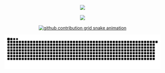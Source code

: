 <p align="center">
  <a href="https://github.com/Sugayoiya">
    <img src="https://skillicons.dev/icons?i=git,github,docker,vim,apollo,clojure,py,java,spring,ai,jenkins,linux,mongodb,redis,mysql,postman,idea" />
  </a>
</p>

<p align="center">
  <a href="https://github.com/Sugayoiya">
    <img src="https://github-profile-trophy.vercel.app/?username=Sugayoiya&rank=-C,-B&no-bg=true" />
  </a>
</p>

<p align="center">
  <a href="https://github.com/Sugayoiya">
    <picture>
      <source media="(prefers-color-scheme: dark)" srcset="https://skillicons.dev/icons?i=git,github,docker,vim,apollo,clojure,py,java,spring,ai,jenkins,linux,mongodb,redis,mysql,postman,idea&theme=dark">
      <source media="(prefers-color-scheme: light)" srcset="https://skillicons.dev/icons?i=git,github,docker,vim,apollo,clojure,py,java,spring,ai,jenkins,linux,mongodb,redis,mysql,postman,idea&theme=light">
      <img alt="github contribution grid snake animation" src="https://skillicons.dev/icons?i=git,github,docker,vim,apollo,clojure,py,java,spring,ai,jenkins,linux,mongodb,redis,mysql,postman,idea&theme=dark">
    </picture>
  </a>
</p>


<picture>
  <source media="(prefers-color-scheme: dark)" srcset="https://raw.githubusercontent.com/Sugayoiya/Sugayoiya/output/github-contribution-grid-snake-dark.svg">
  <source media="(prefers-color-scheme: light)" srcset="https://raw.githubusercontent.com/Sugayoiya/Sugayoiya/output/github-contribution-grid-snake.svg">
  <img alt="github contribution grid snake animation" src="https://raw.githubusercontent.com/Sugayoiya/Sugayoiya/output/github-contribution-grid-snake.svg">
</picture>

<!--
**Sugayoiya/Sugayoiya** is a ✨ _special_ ✨ repository because its `README.md` (this file) appears on your GitHub profile.

Here are some ideas to get you started:

- 🔭 I’m currently working on ...
- 🌱 I’m currently learning ...
- 👯 I’m looking to collaborate on ...
- 🤔 I’m looking for help with ...
- 💬 Ask me about ...
- 📫 How to reach me: ...
- 😄 Pronouns: ...
- ⚡ Fun fact: ...
-->
